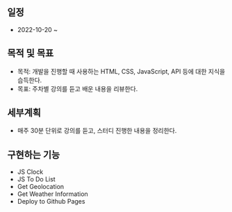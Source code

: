 ## 일정
* 2022-10-20 ~
## 목적 및 목표
* 목적: 개발을 진행할 때 사용하는 HTML, CSS, JavaScript, API 등에 대한 지식을 습득한다.
* 목표: 주차별 강의를 듣고 배운 내용을 리뷰한다.
## 세부계획
* 매주 30분 단위로 강의를 듣고, 스터디 진행한 내용을 정리한다.
## 구현하는 기능
- JS Clock
- JS To Do List
- Get Geolocation
- Get Weather Information
- Deploy to Github Pages